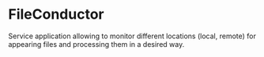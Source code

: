 # FileConductor
Service application allowing to monitor different locations (local, remote) for appearing files and processing them in a desired way.
